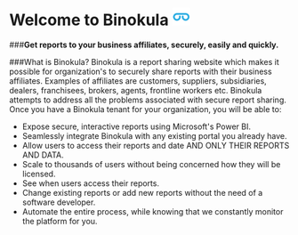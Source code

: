 # Welcome to Binokula ![](images/favicon.png)

###**Get reports to your business affiliates, securely, easily and quickly.**

###What is Binokula?
Binokula is a report sharing website which makes it possible for organization's to securely share reports with their business affiliates. Examples of affiliates are customers, suppliers, subsidiaries, dealers, franchisees, brokers, agents, frontline workers etc. Binokula attempts to address all the problems associated with secure report sharing. Once you have a Binokula tenant for your organization, you will be able to:

* Expose secure, interactive reports using Microsoft's Power BI.
* Seamlessly integrate Binokula with any existing portal you already have.
* Allow users to access their reports and date AND ONLY THEIR REPORTS AND DATA.
* Scale to thousands of users without being concerned how they will be licensed.
* See when users access their reports.
* Change existing reports or add new reports without the need of a software developer.
* Automate the entire process, while knowing that we constantly monitor the platform for you.